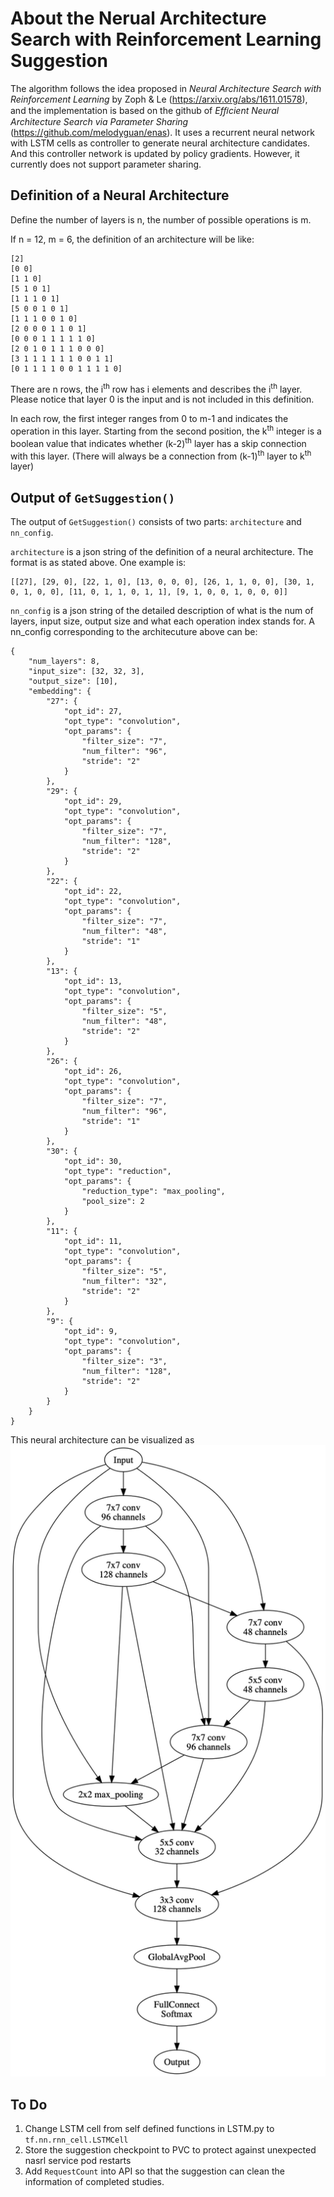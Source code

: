 # About the Nerual Architecture Search with Reinforcement Learning Suggestion

The algorithm follows the idea proposed in *Neural Architecture Search with Reinforcement Learning* by Zoph & Le (https://arxiv.org/abs/1611.01578), and the implementation is based on the github of *Efﬁcient Neural Architecture Search via Parameter Sharing* (https://github.com/melodyguan/enas). It uses a recurrent neural network with LSTM cells as controller to generate neural architecture candidates. And this controller network is updated by policy gradients. However, it currently does not support parameter sharing. 

## Definition of a Neural Architecture

Define the number of layers is n, the number of possible operations is m.

If n = 12, m = 6, the definition of an architecture will be like:

```
[2]
[0 0]
[1 1 0]
[5 1 0 1]
[1 1 1 0 1]
[5 0 0 1 0 1]
[1 1 1 0 0 1 0]
[2 0 0 0 1 1 0 1]
[0 0 0 1 1 1 1 1 0]
[2 0 1 0 1 1 1 0 0 0]
[3 1 1 1 1 1 1 0 0 1 1]
[0 1 1 1 1 0 0 1 1 1 1 0]
```

There are n rows, the i<sup>th</sup> row has i elements and describes the i<sup>th</sup> layer. Please notice that layer 0 is the input and is not included in this definition.

In each row, the first integer ranges from 0 to m-1 and indicates the operation in this layer.
Starting from the second position, the k<sup>th</sup> integer is a boolean value that indicates whether (k-2)<sup>th</sup> layer has a skip connection with this layer. (There will always be a connection from (k-1)<sup>th</sup> layer to k<sup>th</sup> layer)

## Output of `GetSuggestion()`
The output of `GetSuggestion()` consists of two parts: `architecture` and `nn_config`.

`architecture` is a json string of the definition of a neural architecture. The format is as stated above. One example is:
```
[[27], [29, 0], [22, 1, 0], [13, 0, 0, 0], [26, 1, 1, 0, 0], [30, 1, 0, 1, 0, 0], [11, 0, 1, 1, 0, 1, 1], [9, 1, 0, 0, 1, 0, 0, 0]]
```

`nn_config` is a json string of the detailed description of what is the num of layers, input size, output size and what each operation index stands for. A nn_config corresponding to the architecuture above can be:
```
{
    "num_layers": 8, 
    "input_size": [32, 32, 3], 
    "output_size": [10], 
    "embedding": {
        "27": {
            "opt_id": 27, 
            "opt_type": "convolution", 
            "opt_params": {
                "filter_size": "7", 
                "num_filter": "96", 
                "stride": "2"
            }
        }, 
        "29": {
            "opt_id": 29, 
            "opt_type": "convolution", 
            "opt_params": {
                "filter_size": "7", 
                "num_filter": "128", 
                "stride": "2"
            }
        }, 
        "22": {
            "opt_id": 22, 
            "opt_type": "convolution", 
            "opt_params": {
                "filter_size": "7", 
                "num_filter": "48", 
                "stride": "1"
            }
        }, 
        "13": {
            "opt_id": 13, 
            "opt_type": "convolution", 
            "opt_params": {
                "filter_size": "5", 
                "num_filter": "48", 
                "stride": "2"
            }
        }, 
        "26": {
            "opt_id": 26, 
            "opt_type": "convolution", 
            "opt_params": {
                "filter_size": "7", 
                "num_filter": "96", 
                "stride": "1"
            }
        }, 
        "30": {
            "opt_id": 30, 
            "opt_type": "reduction", 
            "opt_params": {
                "reduction_type": "max_pooling",
                "pool_size": 2
            }
        }, 
        "11": {
            "opt_id": 11, 
            "opt_type": "convolution", 
            "opt_params": {
                "filter_size": "5", 
                "num_filter": "32", 
                "stride": "2"
            }
        }, 
        "9": {
            "opt_id": 9, 
            "opt_type": "convolution", 
            "opt_params": {
                "filter_size": "3", 
                "num_filter": "128", 
                "stride": "2"
            }
        }
    }
}
```  
This neural architecture can be visualized as
![a neural netowrk architecure example](example.png)

## To Do
1. Change LSTM cell from self defined functions in LSTM.py to `tf.nn.rnn_cell.LSTMCell`
2. Store the suggestion checkpoint to PVC to protect against unexpected nasrl service pod restarts
3. Add `RequestCount` into API so that the suggestion can clean the information of completed studies.
